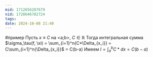 ```yaml
---
mid: 1712656287679
nid: 1728646782724
tags: 
date: 2024-10-08 21:40
---
```

#пример
Пусть $x \equiv C$ на <a;b>, $C \in \mathbb{R}$
Тогда интегральная сумма $\sigma_\tau(f, \xi) = \sum_{i=1}^n{C*\Delta_{x_i}} = C\sum_{i=1}^n{\Delta_{x_i}}$ = C(b-a)
Имеем $I = \int_a^b{C*dx} = C(b-a)$